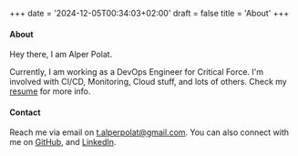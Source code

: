 +++
date = '2024-12-05T00:34:03+02:00'
draft = false
title = 'About'
+++
#### About
Hey there, I am Alper Polat.

Currently, I am working as a DevOps Engineer for Critical Force. I'm involved with
CI/CD, Monitoring, Cloud stuff, and lots of others. Check my [resume](/career/alper_polat_resume.pdf) for more info.

#### Contact
Reach me via email on t.alperpolat@gmail.com. You can also connect with me on [GitHub](https://github.com/gitperr), and [LinkedIn](https://www.linkedin.com/in/talperpolat).